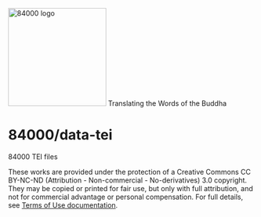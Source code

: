 <img src="https://cached-fe.84000.co/imgs/logo.svg" alt="84000 logo" width="200"/>
Translating the Words of the Buddha

# 84000/data-tei

84000 TEI files

These works are provided under the protection of a Creative Commons CC BY-NC-ND (Attribution - Non-commercial - No-derivatives) 3.0 copyright. They may be copied or printed for fair use, but only with full attribution, and not for commercial advantage or personal compensation. For full details, see [Terms of Use documentation](https://github.com/84000/all-data/blob/master/Terms_of_Use.md).

